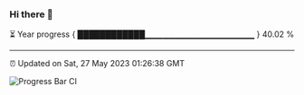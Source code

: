 ### Hi there 👋

⏳ Year progress { ████████████▁▁▁▁▁▁▁▁▁▁▁▁▁▁▁▁▁▁ } 40.02 %

---

⏰ Updated on Sat, 27 May 2023 01:26:38 GMT

![Progress Bar CI](https://github.com/ZhaoGui/ZhaoGui/workflows/Progress%20Bar%20CI/badge.svg)
